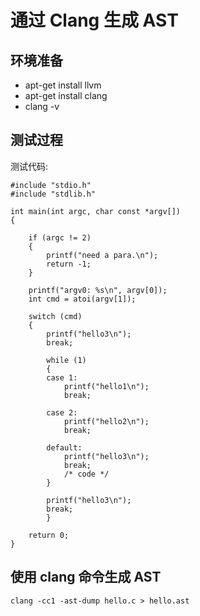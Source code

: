 # 通过 Clang 生成 AST

## 环境准备

- apt-get install llvm
- apt-get install clang
- clang -v

## 测试过程

测试代码:

```
#include "stdio.h"
#include "stdlib.h"

int main(int argc, char const *argv[])
{

    if (argc != 2)
    {
        printf("need a para.\n");
        return -1;
    }

    printf("argv0: %s\n", argv[0]);
    int cmd = atoi(argv[1]);

    switch (cmd)
    {
        printf("hello3\n");
        break;

        while (1)
        {
        case 1:
            printf("hello1\n");
            break;

        case 2:
            printf("hello2\n");
            break;

        default:
            printf("hello3\n");
            break;
            /* code */
        }

        printf("hello3\n");
        break;
        }

    return 0;
}

```

## 使用 clang 命令生成 AST

```
clang -cc1 -ast-dump hello.c > hello.ast
```
